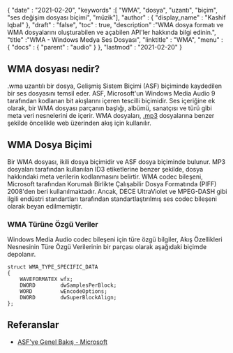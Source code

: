 {
  "date" : "2021-02-20",
  "keywords" :[ "WMA", "dosya", "uzantı", "biçim", "ses değişim dosyası biçimi", "müzik"],
  "author" : {
    "display_name" : "Kashif Iqbal"
},
  "draft" : "false",
  "toc" : true,
  "description" :"WMA dosya formatı ve WMA dosyalarını oluşturabilen ve açabilen API'ler hakkında bilgi edinin.",
  "title" :"WMA - Windows Medya Ses Dosyası",
  "linktitle" : "WMA",
  "menu" : {
    "docs" : {
      "parent" : "audio"
}
},
  "lastmod" : "2021-02-20"
}

## WMA dosyası nedir?

.wma uzantılı bir dosya, Gelişmiş Sistem Biçimi (ASF) biçiminde kaydedilen bir ses dosyasını temsil eder. ASF, Microsoft'un Windows Media Audio 9 tarafından kodlanan bit akışlarını içeren tescilli biçimidir. Ses içeriğine ek olarak, bir WMA dosyası parçanın başlığı, albümü, sanatçısı ve türü gibi meta veri nesnelerini de içerir. WMA dosyaları, [.mp3](/tr/audio/mp3/) dosyalarına benzer şekilde öncelikle web üzerinden akış için kullanılır.

## WMA Dosya Biçimi

Bir WMA dosyası, ikili dosya biçimidir ve ASF dosya biçiminde bulunur. MP3 dosyaları tarafından kullanılan ID3 etiketlerine benzer şekilde, dosya hakkındaki meta verilerin kodlanmasını belirtir. WMA codec bileşeni, Microsoft tarafından Korumalı Birlikte Çalışabilir Dosya Formatında (PIFF) 2008'den beri kullanılmaktadır. Ancak, DECE UltraViolet ve MPEG-DASH gibi ilgili endüstri standartları tarafından standartlaştırılmış ses codec bileşeni olarak beyan edilmemiştir.

### WMA Türüne Özgü Veriler

Windows Media Audio codec bileşeni için türe özgü bilgiler, Akış Özellikleri Nesnesinin Türe Özgü Verilerinin bir parçası olarak aşağıdaki biçimde depolanır.

```
struct WMA_TYPE_SPECIFIC_DATA
{
    WAVEFORMATEX wfx;
    DWORD        dwSamplesPerBlock;
    WORD         wEncodeOptions;
    DWORD        dwSuperBlockAlign;
};
```
## Referanslar

* [ASF'ye Genel Bakış - Microsoft](https://learn.microsoft.com/en-us/windows/win32/wmformat/overview-of-the-asf-format)

